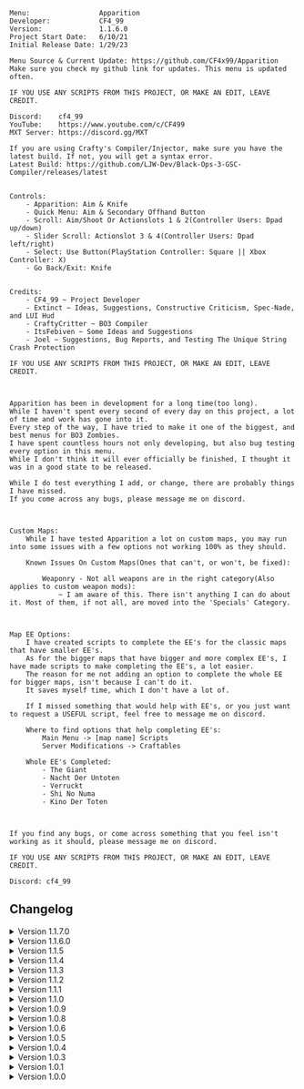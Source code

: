     Menu:                 Apparition
    Developer:            CF4_99
    Version:              1.1.6.0
    Project Start Date:   6/10/21
    Initial Release Date: 1/29/23

    Menu Source & Current Update: https://github.com/CF4x99/Apparition
    Make sure you check my github link for updates. This menu is updated often.

    IF YOU USE ANY SCRIPTS FROM THIS PROJECT, OR MAKE AN EDIT, LEAVE CREDIT.

    Discord:    cf4_99
    YouTube:    https://www.youtube.com/c/CF499
    MXT Server: https://discord.gg/MXT

    If you are using Crafty's Compiler/Injector, make sure you have the latest build. If not, you will get a syntax error.
    Latest Build: https://github.com/LJW-Dev/Black-Ops-3-GSC-Compiler/releases/latest


    Controls:
        - Apparition: Aim & Knife
        - Quick Menu: Aim & Secondary Offhand Button
        - Scroll: Aim/Shoot Or Actionslots 1 & 2(Controller Users: Dpad up/down)
        - Slider Scroll: Actionslot 3 & 4(Controller Users: Dpad left/right)
        - Select: Use Button(PlayStation Controller: Square || Xbox Controller: X)
        - Go Back/Exit: Knife


    Credits:
        - CF4_99 ~ Project Developer
        - Extinct ~ Ideas, Suggestions, Constructive Criticism, Spec-Nade, and LUI Hud
        - CraftyCritter ~ BO3 Compiler
        - ItsFebiven ~ Some Ideas and Suggestions
        - Joel ~ Suggestions, Bug Reports, and Testing The Unique String Crash Protection

    IF YOU USE ANY SCRIPTS FROM THIS PROJECT, OR MAKE AN EDIT, LEAVE CREDIT.



    Apparition has been in development for a long time(too long).
    While I haven't spent every second of every day on this project, a lot of time and work has gone into it.
    Every step of the way, I have tried to make it one of the biggest, and best menus for BO3 Zombies.
    I have spent countless hours not only developing, but also bug testing every option in this menu.
    While I don't think it will ever officially be finished, I thought it was in a good state to be released.

    While I do test everything I add, or change, there are probably things I have missed.
    If you come across any bugs, please message me on discord.



    Custom Maps:
        While I have tested Apparition a lot on custom maps, you may run into some issues with a few options not working 100% as they should.

        Known Issues On Custom Maps(Ones that can't, or won't, be fixed):

            Weaponry - Not all weapons are in the right category(Also applies to custom weapon mods):
                ~ I am aware of this. There isn't anything I can do about it. Most of them, if not all, are moved into the 'Specials' Category.



    Map EE Options:
        I have created scripts to complete the EE's for the classic maps that have smaller EE's.
        As for the bigger maps that have bigger and more complex EE's, I have made scripts to make completing the EE's, a lot easier.
        The reason for me not adding an option to complete the whole EE for bigger maps, isn't because I can't do it.
        It saves myself time, which I don't have a lot of.

        If I missed something that would help with EE's, or you just want to request a USEFUL script, feel free to message me on discord.

        Where to find options that help completing EE's:
            Main Menu -> [map name] Scripts
            Server Modifications -> Craftables
        
        Whole EE's Completed:
            - The Giant
            - Nacht Der Untoten
            - Verruckt
            - Shi No Numa
            - Kino Der Toten



    If you find any bugs, or come across something that you feel isn't working as it should, please message me on discord.

    IF YOU USE ANY SCRIPTS FROM THIS PROJECT, OR MAKE AN EDIT, LEAVE CREDIT.

    Discord: cf4_99

## Changelog

<details>
    <summary>
        Version 1.1.7.0
    </summary>

    - Added: Entity Options Back
    - Added: Forge Mode

    - Changed: Moved Mount Camera To Fun Scripts
    - Changed: Explosive Bullet Damage & Range Are Now Int Sliders
    - Changed: G_Entity Crash Protection Is Now Enabled By Default
    - Changed: XP Multiplier To Int Slider(Minimum: 2 || Max: 100)
    - Changed: Forge Model Distance Editor To Int Slider

    - Improved: Large Cursor(Now Sliders, Text Bools, and Sub Menu Indicators Scale With The Option)
    - Improved: G_Entity Crash Protection - Protection Is 1000x Better Now
    - Improved: Electric Fire Cherry(Now Functions Like An Enhanced Electric Cherry)
    - Improved: Rebuilt Gravity Gun(Works Perfectly Now)
    - Improved: Delete Gun
    - Improved: Shoot To Revive
    - Improved: Rocket Riding - You Can Now Rocket Ride Other Players By Firing A Missile While Near Them
    - Improved: Zombie Spawning - Faster & Shouldn't Have Issues Anymore
    - Improved: Nuke Nades
    - Improved: SOE Beast Mode - Works As It Should - Can Now Be Toggled On Other Players

    - Fixed: Bug With New Camo Saving System While Un-Pack 'a' Punching A Weapon
    - Fixed: Surface Type Traces That Look For Invalid Surfaces
    - Fixed: Bug With Client Visual Effects


</details>

<details>
	<summary>
		Version 1.1.6.0
	</summary>

    - Changed: Increased Slider Speed
    - Fixed: Client Side Button UI
    - Fixed: Bug With Some Death Barriers
    - Fixed: Aimbot Distance Check
    - Fixed: Bug With Downing All Players
    - Fixed: Bug With Server XP Multiplier being set too high and causing negative xp
    - Fixed: Take Current Weapon, also taking your knife
    - Improved: Any camo set on weapons using the menu, will now save on those weapons and won't be removed when using other options like attachments
    - Improved: Rebuilt Zombie Counter(better than ever)
    - Added: Player Info Back
    - Added: sv_cheats Toggle
    - Added: Shoot While Sprinting
    - Added: Electric Fire Cherry
    - Added: Adventure Time Back
    - Added: Earthquake Back
    - Added: Rapid Fire
    - Added: Disable Earning Points
    - Added: Smooth Snap Aimbot
    - Added: Smooth Snap Amount
    - Added: Target Requirement(None / Visible / Damageable)
    - Removed: Auto-Verification
 
</details>

<details>
	<summary>
		Version 1.1.5
	</summary>

	- Fixed: Unique string crash protection. You should now officially never encounter the unique string crash.
    - Removed: Effects Man Options
    - Changed: Zombie Counter Now Only Shows The Alive Count
    - Changed: Limited The Amount Of Bad Effects And Models That Are Used In The Menu
    - Changed: Weapon Attachments Are Now All In One Submenu, Rather Than In Serparate Categories
    - Changed: Force Field Size Is Now An Int Slider
    - Added: Joel To Menu Credits
 
</details>

<details>
	<summary>
		Version 1.1.4
	</summary>

	- The crashing issue people have been experiencing due to exceeding the max amount of unique strings, should be controlled now. The chances anyone hits the max now, is slim. If you do manage to hit the max, I have implemented a protection that will stop unique strings from being made.
    - Improved: Menu Refreshing. There shouldn't be anymore conflictions between the quick menu and Menu Refresh. There also shouldn't be anymore pointless refreshes for clients.
    - Removed: Option Counter
    - Removed: Player Info
    - Improved: Quick Menu Shader Auto-Sizing
 
</details>

<details>
	<summary>
		Version 1.1.3
	</summary>

	- Improved Menu Handling When Player Dies
    - Fixed Several Bugs After Player Dies & Respawns
    - When Dead and Spectating, Menu Is Now Disabled and Only the Quick Menu Is Accessible.
    - When Dead, The Quick Menu Now Only Has 3 Options: Respawn, Restart Game(Host), and Disconnect(Host)
    - Fixed Some Things That Might Cause Crashes
    - Fixed Several Bugs With Old School Design
    - Fixed A Bug With Server Tweakable: Max Ammo Fills Clips, Always Being On
    - Improved Menu Hud Handling
    - Fixed Bug With Player Info
    - Fixed Bug With Keyboard/Number Pad/Menu Credits While Using The Old School Design
    - Removed: Entity Options
    - Removed: 3D Drawing
    - Removed: Health Bar
    - Removed: Adventure Time
    - Removed: Earthquake
    - Removed: Custom Crosshairs
    - Improved: Revive Player
    - Fixed: Bug With Teleporting Player To Self/Self To Player
    - Fixed: Bug That Would Enable Double Jump When You Respawn
    - Added: Welcome Message
    - Added: Death Slider(Down / Kill)
    - Added: Pack 'a' Punch Camo When Weapon Is Packed Using The Menu
 
</details>

<details>
	<summary>
		Version 1.1.2
	</summary>

	- Fixed: Sliders/Keyboard Controls For Controller Users
    - Removed: Duplicate Function
    - Added: Open Pause Menu For Player(Malicious/Trolling Option)
    - Added: Max Ammo Power-Ups Fill Weapon Clips(Server Tweakable)
    - Fixed: Small Syntax Issue That Was Overlooked
    - Fixed The Issues That Serious's Compiler Had With Apparition
 
</details>

<details>
	<summary>
		Version 1.1.1
	</summary>

	- Improved: Scrolling System
    - Fixed: Bug With Player Info Improperly Destroying HUD
    - Fixed: Bug With Player Info Not Showing When Immediately Opening Player Menu
    - Changed: Option Count Disabled By Default
    - Fixed: Added Save/Load Design Back
    - Changed: Minimum Options Shown Is Now 5
    - Added: Merry Go Round
    - Added: Drop Tower
 
</details>

<details>
	<summary>
		Version 1.1.0
	</summary>

	- Improved: Major UI Changes/Improvements
    - Improved: Menu Hud Handling. Should Never Run Into Issues With Hud Disappearing.
    - Revamped: Scrolling System(Causes Less Lag & Faster Scrolling)
    - Fixed: Bug With Quick Menu Scrolling System
    - Changed: Default Max Options From 9 To 12
    - Changed: Custom Max Options Shown - Minimum Is Now 1 - Max Is Now 12
    - Removed: Custom Menu RGB
    - Removed: Custom Menu Position
    - Removed: Custom Menu Width
    - Changed: Option Counter Is Now Enabled By Default
    - Improved: Menu Instructions Handling(More Detailed Instructions, And More Instructions For Scripts)
    - Changed: Switched Verifications Admin & Co-Host(Co-Host Is Now The Higher Verification)
    - Added: Custom Menu Blur Amount(When Menu Blur Is Enabled)
    - Added: Player Info(Shows When Hovering Over Their Name In The Player Menu)(Won't Show Host Info)
    - Added: 'Type Writer' To Doheart Styles
    - Added: Random Character Model Index Loop
    - Removed: Aimbot - Aiming Required
    - Added: Aimbot Key(None / Aiming / Firing)
    - Improved: Aimbot Targeting(Will Now Officially Target All AI Types)
    - Added: More Support For Specific Map Teleports
    - Fixed: Bug With Fire Bow Quest
    - Improved: Scripts That Spawn Zombies
 
</details>

<details>
	<summary>
		Version 1.0.9
	</summary>

	- Artillery Strike Now Counts As Kills For The Person That Activated It
    - Fixed Bug Between Moon Doors and Open All Doors
    - Improved Aimbot Targeting
    - Fixed Aimbot Not Targeting All AI Types
    - Improved Aimbot Auto-Fire
    - Aimbot Types: Silent/Snap
    - Removed Snap To Zombie/Shoot Through Walls
    - Fixed Bug With Modify Score
    - Added Option To Teleport To Selected Entity In Entity Options
    - Added Reign Drops To Power-Ups Menu
    - Added Option To Unlock/Lock All Challenges
    - Fixed & Improved Anti-End Game
    - Added Der Eisendrache Fire & Lightning Bow Quest Options Back
    - You Can Now Collect Single Pieces Of Craftables Instead Of All At Once
    - Changed Menu Scrolling/Selecting Sounds
    - Fixed Bug With Quick Menu While Using Old School Design
    - Added 'Disable Fog' To Host Menu
 
</details>

<details>
	<summary>
		Version 1.0.8
	</summary>

	- Added: Aimbot Distance Check
    - Added: Player Mount Camera Option
    - Added: Ability To Add Pack 'a' Punched Weapons To Mystery Box
    - Added: Weapon Attachments
    - Added: DevGui Info(Host Only)
    - Added: Jumpscare (SOE & Origins)
    - Fixed: Bug with menu instructions not showing when a player is verified
 
</details>

<details>
	<summary>
		Version 1.0.6
	</summary>

	- Replaced Native Design With Right Side Design
    - Updated how the menu loads design variables to fit whatever design is loaded by default
 
</details>

<details>
	<summary>
		Version 1.0.5
	</summary>

	- Removed Der Eisendrache Bow Quests Until Crashes Can Be Worked Out

    - Added A Quick Menu
        - Quick Menu Features:
            - Unique Design
            - Infinite Scroll
            - Auto-Sizing Option Backgrounds
            - Bool/Slider Options
 
</details>

<details>
	<summary>
		Version 1.0.4
	</summary>

	- Added Old School Design
    - Added Option To Enable Large Cursor
    - Fixed Bug Not Being Able To Open 'Advanced Scripts'
    - Added Ability To Change Hitmarker Feedback Shader
    - Added Option To Force Animations On Zombies
    - Fixed Bug With Hitmarkers On Custom Maps/Mods That Has Hitmarkers Enabled
 
</details>

<details>
	<summary>
		Version 1.0.3
	</summary>

	- Spiral Staircase should now work for all maps
    - Added the option for someone to add a welcome message if wanted.

    - Origins Scripts
        - Complete Ice Tiles
        - Complete Ice Tombstones
        - Complete Wind Rings
        - Complete Wind Smoke Stones
        - Complete Fire Cauldrons
        - Complete Fire Torches
        - Complete Lightning Piano Song
        - Complete Lightning Dials
        - Rotate 115 Rings To Desired Color
 
</details>

<details>
	<summary>
		Version 1.0.1
	</summary>

    - Fixed Loading Crash On Custom Maps
    - Removed Type Writer, Rain, CYCL, and KRDR from Doheart styles
    - Added Fade Effect to Doheart Styles
    - Option Counter Is Disabled By Default
    - Fixed Bug With Spawning Models On Bigger Maps
    
</details>

<details>
	<summary>
		Version 1.0.0
	</summary>
